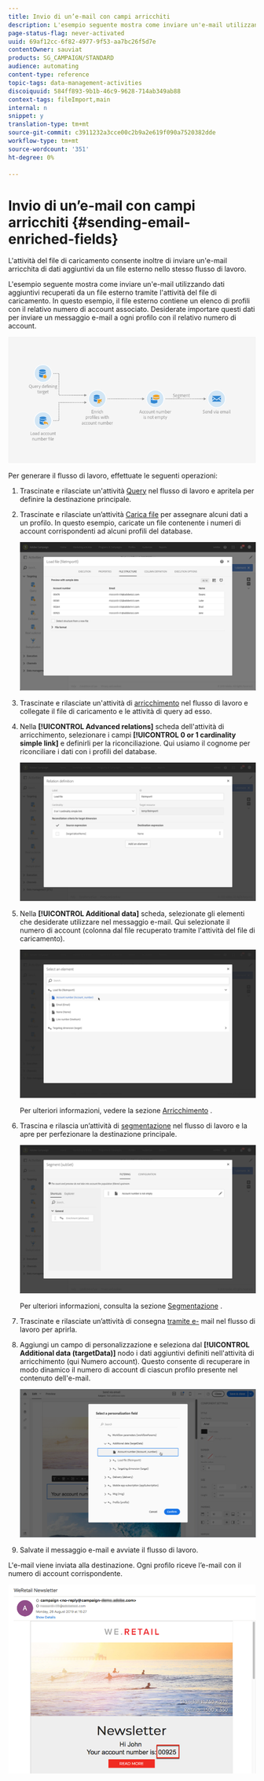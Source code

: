 ```yaml
---
title: Invio di un’e-mail con campi arricchiti
description: L'esempio seguente mostra come inviare un'e-mail utilizzando dati aggiuntivi recuperati da un file esterno tramite l'attività del file di caricamento.
page-status-flag: never-activated
uuid: 69af12cc-6f82-4977-9f53-aa7bc26f5d7e
contentOwner: sauviat
products: SG_CAMPAIGN/STANDARD
audience: automating
content-type: reference
topic-tags: data-management-activities
discoiquuid: 584ff893-9b1b-46c9-9628-714ab349ab88
context-tags: fileImport,main
internal: n
snippet: y
translation-type: tm+mt
source-git-commit: c3911232a3cce00c2b9a2e619f090a7520382dde
workflow-type: tm+mt
source-wordcount: '351'
ht-degree: 0%

---
```



# Invio di un’e-mail con campi arricchiti {#sending-email-enriched-fields}

<!--A new example showing how to send an email containing additional data retrieved from a load file activity has been added. [Read more](example-2-email-with-enriched-fields)-->

L&#39;attività del file di caricamento consente inoltre di inviare un&#39;e-mail arricchita di dati aggiuntivi da un file esterno nello stesso flusso di lavoro.

L&#39;esempio seguente mostra come inviare un&#39;e-mail utilizzando dati aggiuntivi recuperati da un file esterno tramite l&#39;attività del file di caricamento. In questo esempio, il file esterno contiene un elenco di profili con il relativo numero di account associato. Desiderate importare questi dati per inviare un messaggio e-mail a ogni profilo con il relativo numero di account.

![](assets/load_file_workflow_ex2.png)

Per generare il flusso di lavoro, effettuate le seguenti operazioni:

1. Trascinate e rilasciate un&#39;attività [Query](../../automating/using/query.md) nel flusso di lavoro e apritela per definire la destinazione principale.

   <!--The Query activity is presented in the [Query](../../automating/using/query.md) section.-->

1. Trascinate e rilasciate un’attività [Carica file](../../automating/using/load-file.md) per assegnare alcuni dati a un profilo. In questo esempio, caricate un file contenente i numeri di account corrispondenti ad alcuni profili del database.

   ![](assets/load_file_activity.png)

1. Trascinate e rilasciate un&#39;attività di [arricchimento](../../automating/using/enrichment.md) nel flusso di lavoro e collegate il file di caricamento e le attività di query ad esso.

1. Nella **[!UICONTROL Advanced relations]** scheda dell&#39;attività di arricchimento, selezionare i campi **[!UICONTROL 0 or 1 cardinality simple link]** e definirli per la riconciliazione. Qui usiamo il cognome per riconciliare i dati con i profili del database.

   ![](assets/load_file_enrichment_relation.png)

1. Nella **[!UICONTROL Additional data]** scheda, selezionate gli elementi che desiderate utilizzare nel messaggio e-mail. Qui selezionate il numero di account (colonna dal file recuperato tramite l&#39;attività del file di caricamento).

   ![](assets/load_file_enrichment_select_element.png)

   <!--![](assets/load_file_enrichment_additional_data.png)-->

   Per ulteriori informazioni, vedere la sezione [Arricchimento](../../automating/using/enrichment.md) .

1. Trascina e rilascia un’attività di [segmentazione](../../automating/using/segmentation.md) nel flusso di lavoro e la apre per perfezionare la destinazione principale.

   ![](assets/load_file_segmentation.png)

   Per ulteriori informazioni, consulta la sezione [Segmentazione](../../automating/using/segmentation.md) .

1. Trascinate e rilasciate un’attività di consegna [tramite e-](../../automating/using/email-delivery.md) mail nel flusso di lavoro per aprirla.

   <!--The Email delivery activity is presented in the [Email delivery](../../automating/using/email-delivery.md) section.-->

1. Aggiungi un campo di personalizzazione e seleziona dal **[!UICONTROL Additional data (targetData)]** nodo i dati aggiuntivi definiti nell&#39;attività di arricchimento (qui Numero account). Questo consente di recuperare in modo dinamico il numero di account di ciascun profilo presente nel contenuto dell&#39;e-mail.

   ![](assets/load_file_perso_field.png)

1. Salvate il messaggio e-mail e avviate il flusso di lavoro.

L&#39;e-mail viene inviata alla destinazione. Ogni profilo riceve l’e-mail con il numero di account corrispondente.

![](assets/load_file_email.png)

